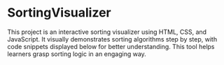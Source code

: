 # SortingVisualizer
This project is an interactive sorting visualizer using HTML, CSS, and JavaScript. It visually demonstrates sorting algorithms step by step, with code snippets displayed below for better understanding. This tool helps learners grasp sorting logic in an engaging way. 

